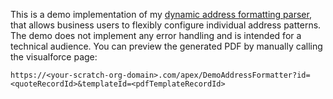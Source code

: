 This is a demo implementation of my [dynamic address formatting parser](https://lietzau-consulting.de/2020/06/dynamic-address-visualforce-dynamic-component), that allows business users to flexibly configure individual address patterns.
The demo does not implement any error handling and is intended for a technical audience. You can preview the generated PDF by manually calling the visualforce page:
```
https://<your-scratch-org-domain>.com/apex/DemoAddressFormatter?id=<quoteRecordId>&templateId=<pdfTemplateRecordId>
```